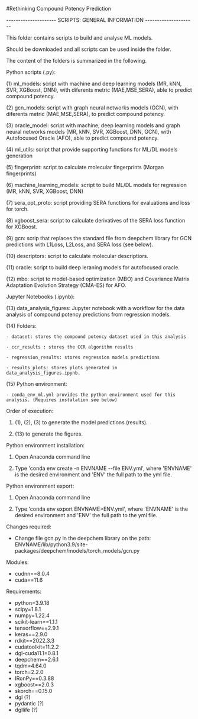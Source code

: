 #Rethinking Compound Potency Prediction

--------------------- SCRIPTS: GENERAL INFORMATION ---------------------

This folder contains scripts to build and analyse ML models. 

Should be downloaded and all scripts can be used inside the folder.

The content of the folders is summarized in the following.

Python scripts (.py):

(1) ml_models: script with machine and deep learning models (MR, kNN, SVR, XGBoost, DNN), with diferents metric (MAE,MSE,SERA),  able to predict compound potency.

(2) gcn_models: script with graph neural networks models (GCN), with diferents metric (MAE,MSE,SERA), to predict compound potency.

(3) oracle_model: script with machine, deep learning models  and graph neural networks models (MR, kNN, SVR, XGBoost, DNN, GCN), with Autofocused Oracle (AFO), able to predict compound potency.

(4) ml_utils: script that provide supporting functions for ML/DL models generation

(5) fingerprint: script to calculate molecular fingerprints (Morgan fingerprints)

(6) machine_learning_models: script to build ML/DL models for regression (MR, kNN, SVR, XGBoost, DNN)

(7) sera_opt_proto: script providing SERA functions for evaluations and loss for torch.

(8) xgboost_sera: script to calculate derivatives of the SERA loss function for XGBoost.

(9) gcn: scrip that replaces the standard file from deepchem library for GCN predictions with L1Loss, L2Loss, and SERA loss (see below). 

(10) descriptors: script to calculate molecular descriptiors.

(11) oracle: script to build deep leraning models for autofocused oracle.

(12) mbo: script to model-based optimization (MBO) and Covariance Matrix Adaptation Evolution Strategy (CMA-ES) for AFO. 


Jupyter Notebooks (.ipynb):

(13) data_analysis_figures: Jupyter notebook with a workflow for the data analysis of compound potency 
predictions from regression models.


(14) Folders:
	
	- dataset: stores the compound potency dataset used in this analysis

	- ccr_results : stores the CCR algorithm results

	- regression_results: stores regression models predictions

	- results_plots: stores plots generated in data_analysis_figures.ipynb.


(15) Python environment:

	- conda_env_ml.yml provides the python environment used for this analysis. (Requires instalation see below)


Order of execution:

1. (1), (2), (3) to generate the model predictions (results). 

2. (13) to generate the figures. 



Python environment installation:

1. Open Anaconda command line

2. Type 'conda env create -n ENVNAME --file ENV.yml', where 'ENVNAME' is the desired environment and 'ENV' the full path to the yml file.


Python environment export:

1. Open Anaconda command line

2. Type 'conda env export ENVNAME>ENV.yml', where 'ENVNAME' is the desired environment and 'ENV' the full path to the yml file.

Changes required:

- Change file gcn.py in the deepchem library on the path: ENVNAME/lib/python3.9/site-packages/deepchem/models/torch_models/gcn.py

Modules:
- cudnn==8.0.4
- cuda==11.6

Requirements:

- python=3.9.18
- scipy=1.8.1
- numpy=1.22.4
- scikit-learn==1.1.1
- tensorflow==2.9.1
- keras==2.9.0
- rdkit==2022.3.3
- cudatoolkit=11.2.2
- dgl-cuda11.1=0.8.1
- deepchem==2.6.1
- tqdm=4.64.0
- torch=2.2.0
- IRonPy==0.3.88
- xgboost==2.0.3
- skorch==0.15.0
- dgl (?)
- pydantic (?)
- dgllife (?)






